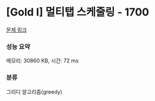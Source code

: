 # [Gold I] 멀티탭 스케줄링 - 1700 

[문제 링크](https://www.acmicpc.net/problem/1700) 

### 성능 요약

메모리: 30860 KB, 시간: 72 ms

### 분류

그리디 알고리즘(greedy)

